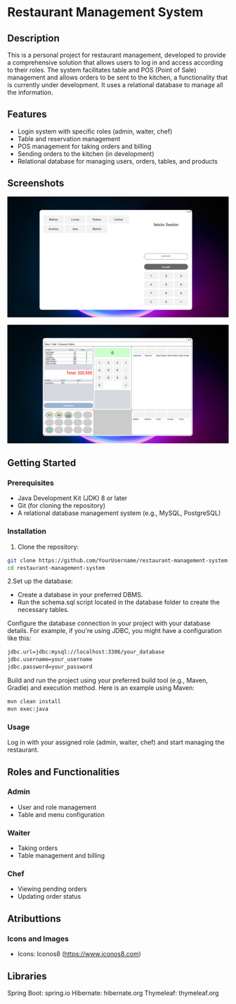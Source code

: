 # Restaurant Management System

## Description

This is a personal project for restaurant management, developed to provide a comprehensive solution that allows users to log in and access according to their roles. The system facilitates table and POS (Point of Sale) management and allows orders to be sent to the kitchen, a functionality that is currently under development. It uses a relational database to manage all the information.

## Features

- Login system with specific roles (admin, waiter, chef)
- Table and reservation management
- POS management for taking orders and billing
- Sending orders to the kitchen (in development)
- Relational database for managing users, orders, tables, and products

## Screenshots

<p align="center">
  <img src="screenshots/login.png" alt="Login Screenshot" width="800">
</p>

<p align="center">
  <img src="screenshots/dashboard.png" alt="Dashboard Screenshot" width="800">
</p>

## Getting Started

### Prerequisites

- Java Development Kit (JDK) 8 or later
- Git (for cloning the repository)
- A relational database management system (e.g., MySQL, PostgreSQL)

### Installation

1. Clone the repository:

```bash
git clone https://github.com/YourUsername/restaurant-management-system.git
cd restaurant-management-system
```

2.Set up the database:

- Create a database in your preferred DBMS.
- Run the schema.sql script located in the database folder to create the necessary tables.

Configure the database connection in your project with your database details. For example, if you're using JDBC, you might have a configuration like this:
```bash
jdbc.url=jdbc:mysql://localhost:3306/your_database
jdbc.username=your_username
jdbc.password=your_password
```
Build and run the project using your preferred build tool (e.g., Maven, Gradle) and execution method. Here is an example using Maven:
```bash
mvn clean install
mvn exec:java
```

### Usage

Log in with your assigned role (admin, waiter, chef) and start managing the restaurant.

## Roles and Functionalities
### Admin
- User and role management
- Table and menu configuration
### Waiter
- Taking orders
- Table management and billing
### Chef
- Viewing pending orders
- Updating order status

## Atributtions

### Icons and Images
- Icons: Iconos8 (https://www.iconos8.com)

## Libraries
Spring Boot: spring.io
Hibernate: hibernate.org
Thymeleaf: thymeleaf.org

